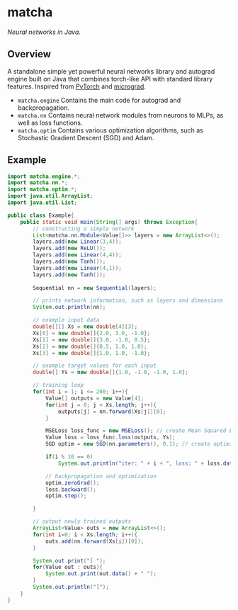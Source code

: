 # matcha
*Neural networks in Java.*

## Overview
A standalone simple yet powerful neural networks library and autograd engine built on Java that combines torch-like API with standard library features. Inspired from [PyTorch](https://pytorch.org/) and [micrograd](https://github.com/karpathy/micrograd).
- `matcha.engine` Contains the main code for autograd and backpropagation.
- `matcha.nn` Contains neural network modules from neurons to MLPs, as well as loss functions.
- `matcha.optim` Contains various optimization algorithms, such as Stochastic Gradient Descent (SGD) and Adam.

## Example
```Java
import matcha.engine.*;
import matcha.nn.*;
import matcha.optim.*;
import java.util.ArrayList;
import java.util.List;

public class Example{
    public static void main(String[] args) throws Exception{
        // constructing a simple network
        List<matcha.nn.Module<Value[]>> layers = new ArrayList<>();
        layers.add(new Linear(3,4));
        layers.add(new ReLU());
        layers.add(new Linear(4,4));
        layers.add(new Tanh());
        layers.add(new Linear(4,1));
        layers.add(new Tanh());
        
        Sequential nn = new Sequential(layers);

        // prints network information, such as layers and dimensions
        System.out.println(nn);

        // example input data
        double[][] Xs = new double[4][3];
        Xs[0] = new double[]{2.0, 3.0, -1.0};
        Xs[1] = new double[]{3.0, -1.0, 0.5};
        Xs[2] = new double[]{0.5, 1.0, 1.0};
        Xs[3] = new double[]{1.0, 1.0, -1.0};

        // example target values for each input
        double[] Ys = new double[]{1.0, -1.0, -1.0, 1.0};

        // training loop
        for(int i = 1; i <= 200; i++){
            Value[] outputs = new Value[4];
            for(int j = 0; j < Xs.length; j++){
                outputs[j] = nn.forward(Xs[j])[0];
            }

            MSELoss loss_func = new MSELoss(); // create Mean Squared Error (MSE) loss function
            Value loss = loss_func.loss(outputs, Ys);
            SGD optim = new SGD(nn.parameters(), 0.1); // create optimizer

            if(i % 10 == 0)
                System.out.println("iter: " + i + ", loss: " + loss.data());

            // backpropagation and optimization
            optim.zeroGrad();
            loss.backward();
            optim.step();

        }

        // output newly trained outputs
        ArrayList<Value> outs = new ArrayList<>();
        for(int i=0; i < Xs.length; i++){
            outs.add(nn.forward(Xs[i])[0]);
        }

        System.out.print("[ ");
        for(Value out : outs){
            System.out.print(out.data() + " ");
        }
        System.out.println("]");
    }
}
```
